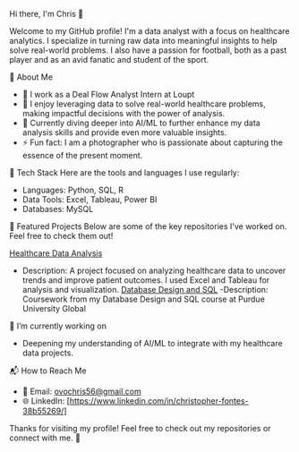Hi there, I'm Chris 👋

Welcome to my GitHub profile! I'm a data analyst with a focus on healthcare analytics. I specialize in turning raw data into meaningful insights to help solve real-world problems. I also have a passion for football, both as a past player and as an avid fanatic and student of the sport.

🚀 About Me
- 💼 I work as a Deal Flow Analyst Intern at Loupt
- 🎯 I enjoy leveraging data to solve real-world healthcare problems, making impactful decisions with the power of analysis.
- 🌱 Currently diving deeper into AI/ML to further enhance my data analysis skills and provide even more valuable insights.
- ⚡ Fun fact: I am a photographer who is passionate about capturing the essence of the present moment.

🔧 Tech Stack
Here are the tools and languages I use regularly:
- Languages: Python, SQL, R
- Data Tools: Excel, Tableau, Power BI
- Databases: MySQL

📝 Featured Projects
Below are some of the key repositories I've worked on. Feel free to check them out!

[Healthcare Data Analysis](https://github.com/ovochris56/healthcare-data-analysis)
- Description: A project focused on analyzing healthcare data to uncover trends and improve patient outcomes. I used Excel and Tableau for analysis and visualization.
[Database Design and SQL](https://github.com/ovochris56/database-design-and-sql)
-Description: Coursework from my Database Design and SQL course at Purdue University Global 

🌱 I’m currently working on
- Deepening my understanding of AI/ML to integrate with my healthcare data projects.

📬 How to Reach Me
- 📧 Email: ovochris56@gmail.com
- 🌐 LinkedIn: [https://www.linkedin.com/in/christopher-fontes-38b55269/]

Thanks for visiting my profile! Feel free to check out my repositories or connect with me. 🚀

